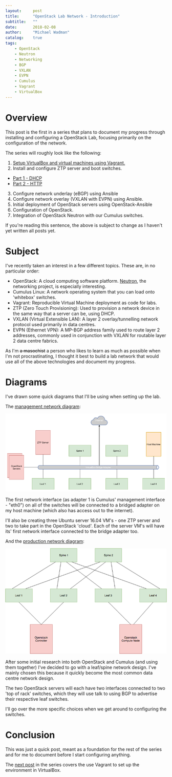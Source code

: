 ```yaml
---
layout:     post
title:      "OpenStack Lab Network - Introduction"
subtitle:   ""
date:       2018-02-08
author:     "Michael Wadman"
catalog:    true
tags:
    - OpenStack
    - Neutron
    - Networking
    - BGP
    - VXLAN
    - EVPN
    - Cumulus
    - Vagrant
    - VirtualBox
---
```


# Overview

This post is the first in a series that plans to document my progress through installing and configuring a OpenStack Lab, focusing primarily on the configuration of the network.

The series will roughly look like the following:
1. [Setup VirtualBox and virtual machines using Vagrant.](https://wadman.co.nz/2018/04/08/OpenStack-Lab-Network-Vagrant/)
2. Install and configure ZTP server and boot switches.
  * [Part 1 - DHCP](https://wadman.co.nz/2018/06/08/OpenStack-Lab-Network-DHCP/)
  * [Part 2 - HTTP](https://wadman.co.nz/2018/08/03/OpenStack-Lab-Network-HTTP/)
3. Configure network underlay (eBGP) using Ansible
4. Configure network overlay (VXLAN with EVPN) using Ansible.
5. Initial deployment of OpenStack servers using OpenStack-Ansible
6. Configuration of OpenStack.
7. Integration of OpenStack Neutron with our Cumulus switches.

If you're reading this sentence, the above is subject to change as I haven't yet written all posts yet.

# Subject

I've recently taken an interest in a few different topics.
These are, in no particular order:

* OpenStack: A cloud computing software platform. [Neutron](https://wiki.openstack.org/wiki/Neutron), the networking project, is especially interesting.
* Cumulus Linux: A network operating system that you can load onto 'whitebox' switches.
* Vagrant: Reproducible Virtual Machine deployment as code for labs.
* ZTP (Zero Touch Provisioning): Used to provision a network device in the same way that a server can be, using DHCP.
* VXLAN (Virtual Extensible LAN): A layer 2 overlay/tunnelling network protocol used primarily in data centres.
* EVPN (Ethernet VPN): A MP-BGP address family used to route layer 2 addresses, commonly used in conjunction with VXLAN for routable layer 2 data centre fabrics.

As I'm ~~a masochist~~ a person who likes to learn as much as possible when I'm not procrastinating, I thought it best to build a lab network that would use all of the above technologies and document my progress.

# Diagrams

I've drawn some quick diagrams that I'll be using when setting up the lab.

The [management network diagram](https://www.draw.io/?lightbox=1&amp;highlight=0000ff&amp;edit=_blank&amp;layers=1&amp;nav=1#R1Vpbc5s4FP41fmxGIK6Ptdttd2Y7mxnv9PYmgwyaYMQIOXb211cYyYAEieMQG%2FvFcHRD33d0bjCDi83%2BC0NF%2Bo3GOJvZIN7P4KeZbVuB7Yq%2FSvJUS3wb1IKEkVh2agRL8j%2BWQtVtS2JcdjpySjNOiq4wonmOI96RIcbortttTbPuqgVK5IqgESwjlGGj2w8S87SWBrbfyL9ikqRqZcsL65YVih4SRre5XG9mw%2FXhVzdvkJpLrlumKKa7lgh%2BnsEFo5TXV5v9AmcVtgq2etxfA63H52Y456cMsOsBjyjbyq0vC5JjIZJTlfxJgXLYFq4Gghmc71LC8bJAUdW6E2ogZCnfZOLOEpdrkmULmlF2GAtjFwexI%2BQlZ%2FQBt1oCewU9T7SYjy4f4REzjvctkdzKF0w3mLMn0UW22r5TD5Fqd4R515BoKVnaItCTMiT1JjlO3WAnLiR8%2FVBCA8p%2FMBK8A3iDSDoakg64IJLOEJK3qJPXBNIdAtK%2BQSCvimQ4hKRzg0h610QSgkGXc4taqRvKi7qcwLSUv%2F%2B7F4IlZmILo8K5DiIcRX1wrgLXccE4cIZdNC3HRDPoAdOCY6BpmsvvhPEtyuZ0L%2BRzEaomlZ5%2BjFHBe%2BAdBm9x%2BPWB5wWBNYeiJWEoJgI41ZZTcSYa8SfCRKBLaH5oYhUYcjIVoNqVJEVF9TCbfVIF5nc55jvKHsq71bY8b401bbo3wSycF5gRgTCu5FXQuxJT3TeyuZLJ2N4eST8s0FUQCE0F8bweDbHHUBDPUBBDB3Aef6wSkAbdllbgPeE%2Fq9N358q7X7JlEJqSblmEu8edI5Zg3lVaHKuMZgDAFkBuDz5KxnCGOHns5kF9oMkV7ikRT9w4aYWzbg7VFPV%2B5Kh2YqJP5HcnsnxtohoEY6IDh8dtn0ar%2F1Zac7FWi9fq9kVi2yTak%2BIQwoEz9loOoacpQ%2Fh%2BHAbXPZoKoolQ6OnIu2dS6L6kCyNSaMbYY1D4rONpUzh946qZRPfcc2mF3Ymgrh3jkapWuhap4fRJ1TymY53Jqq%2BpB9QzjBFZVXHblVh1J88qtEZiFQYaq%2B%2FnQ0P7uqzCybPq6KyeG906mn%2BG7xfdqoy6xepXWlbP8g1F6aHwonH8pirBGnv9VYLYD1dgpCzQ08sEit9LlAlCs0zwymNyTrrQyQN77J9CZCInxdNDDN0ZnezVHG0i3ZCOeFJel95HGSpLEp3O7eGmVSM53TL2Eu5PinDdNBq53smmUSP8WAJ8B8LNxP%2FvXFCTY24QP%2BHaXpTRbfxMqW4Egws1g%2BuZ9jZ8RrfeYm4t9XLiuWNZvXIvBjZ1%2FEoArVR3MADJ4P4%2F6Pm0554EgKG8ZzmcE2obF6ns90DbgRCAfhAv4pXN6sG%2FBc6XHEUPM%2FVCpLwt3I41765BvGCsY4GxMj11%2FavrG2tXCYDddpaiHbzgMDWv93IdYLAQcC2H%2BcHSMrvjW9hXl3OAFiKN5jHFbfMpUt29%2Bd4Lfv4D):

![OpenStack Lab Management Network](/img/openstack-lab-management.png)

The first network interface (as adapter 1 is Cumulus' management interface - "eth0") on all of the switches will be connected to a bridged adapter on my host machine (which also has access out to the internet).

I'll also be creating three Ubuntu server 16.04 VM's - one ZTP server and two to take part in the OpenStack 'cloud'.
Each of the server VM's will have its' first network interface connected to the bridge adapter too.

And the [production network diagram](https://www.draw.io/?lightbox=1&amp;highlight=0000ff&amp;edit=_blank&amp;layers=1&amp;nav=1#R1VrLcpswFP0aL%2BsBJPFYNm6aLtLHjBdtlwrIhgYjRpZju19fEcRDwriEYIyzCTpCF%2Bncc6WjSWZgsTk8MJyGX2lA4pllBIcZ%2BDSzLMuwbfErQ445YpqGlSNrFgUSq4Bl9JdI0JDoLgrIVnmRUxrzKFVBnyYJ8bmCYcboXn1tRWP1qylekwaw9HHcRH9GAQ9z1LWcCv9ConVYfNm0vbznCfvPa0Z3ifzezAKr15%2B8e4OLWHKh2xAHdF%2BDwP0MLBilPH%2FaHBYkzsgtaMvHfW7pLefNSMK7DJBpecHxTi59mUYJEZAMteXHgpTXZZFsoDEDd%2Fsw4mSZYj%2Fr3QsdCCzkm1i0TPG4iuJ4QWPKXseCABE3gALfckafSa3HtZ6A0Au4a05dTuGFME4ONUgu5YHQDeHsKF4plGdLWqXuSpr3VRLNAgtrCSzGYambdRm64k48SPpOUwkaVD4SLPJugBtkEmpMQmNEJmEbk7eoyWsSidqItG6QyKsy6bUxCW%2BQSfuaTJqowRgJxOErm5TxkK5pguP7Cr1TOa3xRw4R%2FyXh7Pl39jx3UNZMxMzKvqxR6%2FxDOD9K34F3nAqo%2BvIjpamM38r2lu6YT5RDlGO2JlyBspWdzQgjMebRi2o73kPvic2zyXcSfMxMkmglNCEtjM4tVCdVYXRu1Tk1i8YPwiIxY8LkgE7swf7s1fSKTsi1wDqTLL%2Fwg0ZivmW5mEgtF2BpZZCvRo6qmy0tkOVCNZChBco5aAR6zXm57G4yaG79l5ABHE4GaOoyAKajZg95%2FWQAtO0XwMvJwBlFBvZwMgBTlwG0tMMT9NwNAPjPtjKgDNxRZOAOJwNv6jKwHVeVgdlTBkjTk%2BVdTAaF4E7c9m%2FxQqDfUce97TfvorduYwt51IuuwMY3smA4I%2Btczch2pm%2BcTavcW%2FSL31s3LTiekwXvdrKD2dUJZxaggTKLxjOnwB6lwi9rTiemA3uoCkfjuVMw3CXlnA4u604npgN3KB0449lTZDV08D0lyZZj%2F1nACyryReNYpGpIr7pyfeL7p7zqk4sgOquJ7l7VdFQay2227lWNE3ow9etlr78DvNtLVWWEGmVUVp9efJ1qqch6vZjgtGpJS51eAV1LydS2VHS5o7VQV2spbdIdz%2B5932hAbrCc0FXLyWuy2%2FfAOnNeNQqtdzmhSZUTMJCaOxPOUb%2BKgkgL5TZCDVdTXqHSCW6i9mn3oVmUa2Ydei0V%2B%2Bac685GDzRgxsc5Nm1QS%2FkHY24YrgR6mdNOWvCuqQUbDqQFR7%2F1DqYF0az%2BCSt%2FvfpXN3D%2FDw%3D%3D):

![OpenStack Lab Production Network](/img/openstack-lab-network.png)

After some initial research into both OpenStack and Cumulus (and using them together) I've decided to go with a leaf/spine network design.
I've mainly chosen this because it quickly become the most common data centre network design.

The two OpenStack servers will each have two interfaces connected to two 'top of rack' switches, which they will use talk to using BGP to advertise their respective leaf switches.

I'll go over the more specific choices when we get around to configuring the switches.

# Conclusion

This was just a quick post, meant as a foundation for the rest of the series and for me to document before I start configuring anything.

The [next post](https://wadman.co.nz/2018/04/08/OpenStack-Lab-Network-Vagrant/) in the series covers the use Vagrant to set up the environment in VirtualBox.
